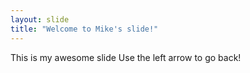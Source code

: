 ```yaml
---
layout: slide
title: "Welcome to Mike's slide!"
---
```

This is my awesome slide
Use the left arrow to go back!
